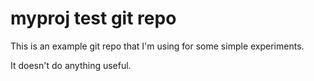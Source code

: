 # myproj test git repo
This is an example git repo that I'm using for some simple experiments.

It doesn't do anything useful.

